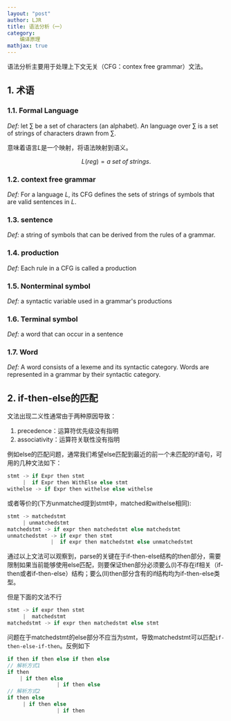 ```yaml
---
layout: "post"
author: LJR
title: 语法分析（一）
category:
    编译原理
mathjax: true
---
```


语法分析主要用于处理上下文无关（CFG：contex free grammar）文法。

## 1. 术语

### 1.1. Formal Language

*Def:* let $\sum$ be a set of characters (an alphabet). An language over $\sum$ is a set of strings of characters drawn from $\sum$.

意味着语言*L*是一个映射，将语法映射到语义。

$$L(reg) = a\;set\;of\;strings.$$

### 1.2. context free grammar

*Def:* For a language *L*, its CFG defines the sets of strings of symbols that are valid sentences in *L*.

### 1.3. sentence

*Def:* a string of symbols that can be derived from the rules of a grammar.

### 1.4. production

*Def:* Each rule in a CFG is called a production

### 1.5. Nonterminal symbol

*Def:* a syntactic variable used in a grammar's productions

### 1.6. Terminal symbol

*Def:* a word that can occur in a sentence

### 1.7. Word

*Def:* A word consists of a lexeme and its syntactic category. Words are represented in a grammar by their syntactic category.

## 2. if-then-else的匹配

文法出现二义性通常由于两种原因导致：

1. precedence：运算符优先级没有指明
2. associativity：运算符关联性没有指明

例如else的匹配问题，通常我们希望else匹配到最近的前一个未匹配的if语句，可用的几种文法如下：

```rust
stmt -> if Expr then stmt
     |  if Expr then WithElse else stmt
withelse -> if Expr then withelse else withelse
```

或者等价的(下方unmatched提到stmt中，matched和withelse相同):

```rust
stmt -> matchedstmt
     | unmatchedstmt
matchedstmt -> if expr then matchedstmt else matchedstmt
unmatchedstmt -> if expr then stmt
              |  if expr then matchedstmt else unmatchedstmt
```

通过以上文法可以观察到，parse的关键在于if-then-else结构的then部分，需要限制如果当前能够使用else匹配，则要保证then部分必须要么(I)不存在if相关（if-then或者if-then-else）结构；要么(II)then部分含有的if结构均为if-then-else类型。

但是下面的文法不行

```rust
stmt -> if expr then stmt
     |  matchedstmt
matchedstmt -> if expr then matchedstmt else stmt
```

问题在于matchedstmt的else部分不应当为stmt，导致matchedstmt可以匹配`if-then-else-if-then`。反例如下

```rust
if then if then else if then else
// 解析方式1
if then 
    | if then else
                | if then else
// 解析方式2
if then else
     | if then else
                | if then
```
